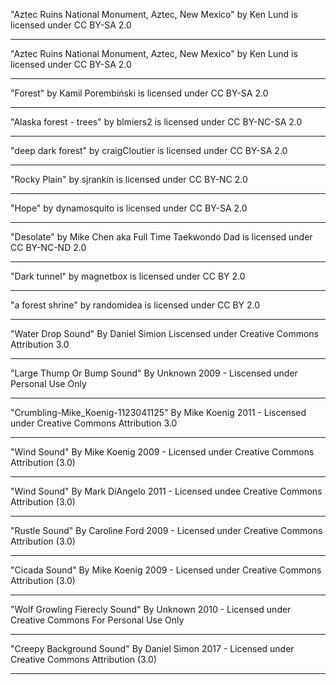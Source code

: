 "Aztec Ruins National Monument, Aztec, New Mexico" by Ken Lund is licensed under CC BY-SA 2.0

---

"Aztec Ruins National Monument, Aztec, New Mexico" by Ken Lund is licensed under CC BY-SA 2.0

---

"Forest" by Kamil Porembiński is licensed under CC BY-SA 2.0

---

"Alaska forest - trees" by blmiers2 is licensed under CC BY-NC-SA 2.0

---

"deep dark forest" by craigCloutier is licensed under CC BY-SA 2.0

---

"Rocky Plain" by sjrankin is licensed under CC BY-NC 2.0

---

"Hope" by dynamosquito is licensed under CC BY-SA 2.0

---

"Desolate" by Mike Chen aka Full Time Taekwondo Dad is licensed under CC BY-NC-ND 2.0

---

"Dark tunnel" by magnetbox is licensed under CC BY 2.0

---

"a forest shrine" by randomidea is licensed under CC BY 2.0

---

"Water Drop Sound"
By Daniel Simion
Liscensed under
Creative Commons
Attribution 3.0

---

"Large Thump Or Bump Sound"
By Unknown
2009 - Liscensed under
Personal Use Only

---

"Crumbling-Mike_Koenig-1123041125"
By Mike Koenig
2011 - Liscensed under
Creative Commons
Attribution 3.0

---

"Wind Sound"
By Mike Koenig
2009 - Licensed under
Creative Commons
Attribution (3.0)

---

"Wind Sound"
By Mark DiAngelo
2011 - Licensed undee
Creative Commons
Attribution (3.0)

---

"Rustle Sound"
By Caroline Ford
2009 - Licensed under 
Creative Commons
Attribution (3.0)

---

"Cicada Sound"
By Mike Koenig
2009 - Licensed under
Creative Commons
Attribution (3.0)

---

"Wolf Growling Fierecly Sound"
By Unknown
2010 - Licensed under
Creative Commons
For Personal Use Only

---

"Creepy Background Sound"
By Daniel Simon
2017 - Licensed under 
Creative Commons
Attribution (3.0)

---


